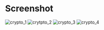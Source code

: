 # Screenshot
![crypto_1](https://github.com/user-attachments/assets/3ed879cd-2662-4035-b05b-d30999a08742)
![crytpto_2](https://github.com/user-attachments/assets/3348e161-718e-4efa-ab57-39edb013136c)
![crypto_3](https://github.com/user-attachments/assets/9937f63e-2985-4e19-acd8-acae2b2efbd5)
![crypto_4](https://github.com/user-attachments/assets/0e62a602-58fa-43c5-889f-b7381d5c0e14)
